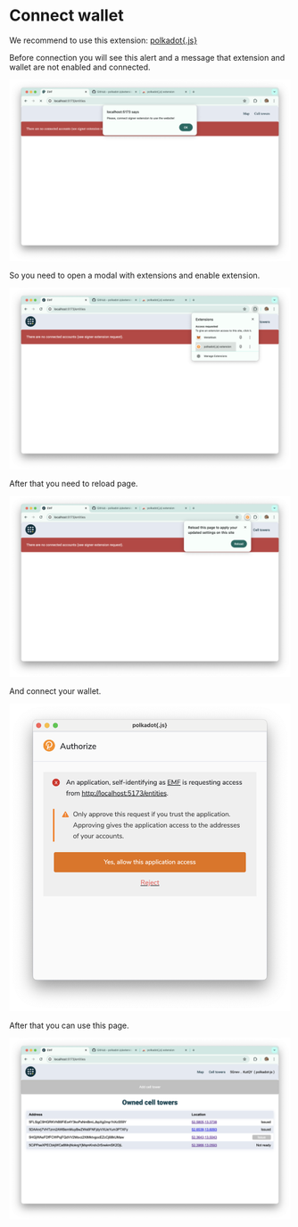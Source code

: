 # Connect wallet

We recommend to use this extension: [polkadot{.js}](https://github.com/polkadot-js/extension)

Before connection you will see this alert and a message that extension and wallet are not enabled and connected.

![](./images/connect-wallet/not-connected.png)

So you need to open a modal with extensions and enable extension.

![](./images/connect-wallet/choose-extension.png)

After that you need to reload page.

![](./images/connect-wallet/reload-page.png)

And connect your wallet.

![](./images/connect-wallet/allow-connecting.png)

After that you can use this page.

![](./images/connect-wallet/connected.png)
